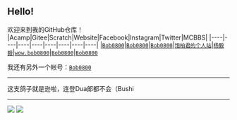## Hello!
欢迎来到我的GitHub仓库！       
|Acamp|Gitee|Scratch|Website|Facebook|Instagram|Twitter|MCBBS|
|----|----|----|----|----|----|----|----|
|[`Bob0800`](https://gitblock.cn/Users/1127141)|[`Bob0800`](https://gitee.com/Bob0800)|[`Bob0800`](https://scratch.mit.edu/users/bob0800/)|[`饱柏君的个人站`](http://425.1919810.com/)|[`杨毅毅`](https://www.facebook.com/profile.php?id=100023173261196)|[`wow.bob0800`](https://www.instagram.com/wow.bob0800/)|[`Bob0800`](https://twitter.com/Bob0800)|[`Bob0800`](https://www.mcbbs.net/?4083614)
   
我还有另外一个帐号：[`Bob0800`](https://github.com/Bob0800)

-------------------------------------------------------------   
这支鸽子就是逊啦，连登Dua郎都不会（Bushi

-------------------------------------------------------------
[![](https://img.shields.io/badge/Scratch-Bob0800-important.svg?style=flat-square)](https://scratch.mit.edu/users/bob0800/)
[![](https://img.shields.io/badge/GitBlock-Bob0800-EEEEFE.svg?style=flat-square)](https://gitblock.cn/Users/1127141/)
